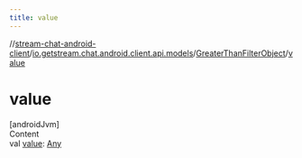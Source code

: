 ```yaml
---
title: value
---
```

//[stream-chat-android-client](../../../index.md)/[io.getstream.chat.android.client.api.models](../index.md)/[GreaterThanFilterObject](index.md)/[value](value.md)



# value  
[androidJvm]  
Content  
val [value](value.md): [Any](https://kotlinlang.org/api/latest/jvm/stdlib/kotlin/-any/index.html)  



